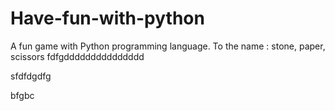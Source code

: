 # Have-fun-with-python
A fun game with Python programming language. To the name : stone, paper, scissors
fdfgddddddddddddddd

sfdfdgdfg

bfgbc
